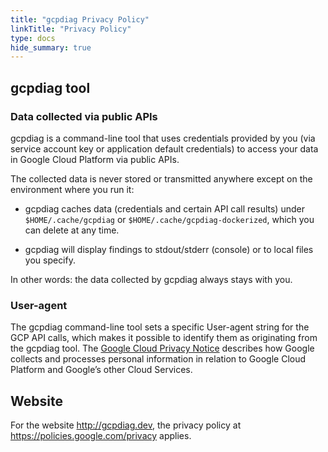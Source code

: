 ```yaml
---
title: "gcpdiag Privacy Policy"
linkTitle: "Privacy Policy"
type: docs
hide_summary: true
---
```


## gcpdiag tool

### Data collected via public APIs

gcpdiag is a command-line tool that uses credentials provided by you (via
service account key or application default credentials) to access your data in
Google Cloud Platform via public APIs.

The collected data is never stored or transmitted anywhere except on the
environment where you run it:

- gcpdiag caches data (credentials and certain API call results) under
  `$HOME/.cache/gcpdiag` or `$HOME/.cache/gcpdiag-dockerized`, which
  you can delete at any time.

- gcpdiag will display findings to stdout/stderr (console) or to local files
  you specify.

In other words: the data collected by gcpdiag always stays with you.

### User-agent

The gcpdiag command-line tool sets a specific User-agent string for the GCP API
calls, which makes it possible to identify them as originating from the gcpdiag
tool. The [Google Cloud Privacy
Notice](https://cloud.google.com/terms/cloud-privacy-notice) describes how
Google collects and processes personal information in relation to Google Cloud
Platform and Google’s other Cloud Services.

## Website

For the website http://gcpdiag.dev, the privacy policy at
https://policies.google.com/privacy applies.
